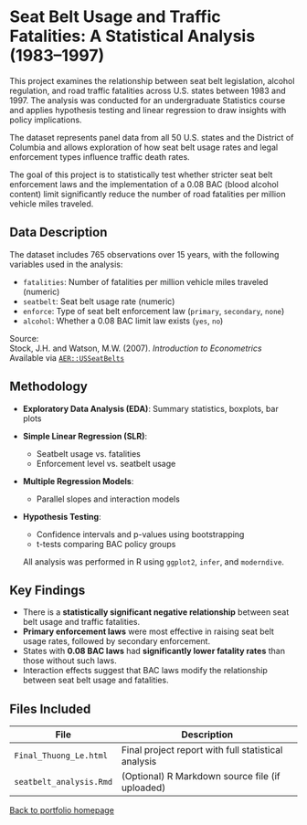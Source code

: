 # Seat Belt Usage and Traffic Fatalities: A Statistical Analysis (1983–1997)

This project examines the relationship between seat belt legislation, alcohol regulation, and road traffic fatalities across U.S. states between 1983 and 1997. The analysis was conducted for an undergraduate Statistics course and applies hypothesis testing and linear regression to draw insights with policy implications.

The dataset represents panel data from all 50 U.S. states and the District of Columbia and allows exploration of how seat belt usage rates and legal enforcement types influence traffic death rates.

The goal of this project is to statistically test whether stricter seat belt enforcement laws and the implementation of a 0.08 BAC (blood alcohol content) limit significantly reduce the number of road fatalities per million vehicle miles traveled.


## Data Description

The dataset includes 765 observations over 15 years, with the following variables used in the analysis:

- `fatalities`: Number of fatalities per million vehicle miles traveled (numeric)
- `seatbelt`: Seat belt usage rate (numeric)
- `enforce`: Type of seat belt enforcement law (`primary`, `secondary`, `none`)
- `alcohol`: Whether a 0.08 BAC limit law exists (`yes`, `no`)

Source:  
Stock, J.H. and Watson, M.W. (2007). *Introduction to Econometrics*  
Available via [`AER::USSeatBelts`](https://rdrr.io/cran/AER/man/USSeatBelts.html)


## Methodology

- **Exploratory Data Analysis (EDA)**: Summary statistics, boxplots, bar plots
- **Simple Linear Regression (SLR)**:
  - Seatbelt usage vs. fatalities
  - Enforcement level vs. seatbelt usage
- **Multiple Regression Models**:
  - Parallel slopes and interaction models
- **Hypothesis Testing**:
  - Confidence intervals and p-values using bootstrapping
  - t-tests comparing BAC policy groups

  All analysis was performed in R using `ggplot2`, `infer`, and `moderndive`.


## Key Findings

- There is a **statistically significant negative relationship** between seat belt usage and traffic fatalities.
- **Primary enforcement laws** were most effective in raising seat belt usage rates, followed by secondary enforcement.
- States with **0.08 BAC laws** had **significantly lower fatality rates** than those without such laws.
- Interaction effects suggest that BAC laws modify the relationship between seat belt usage and fatalities.


## Files Included

| File | Description |
|------|-------------|
| `Final_Thuong_Le.html` | Final project report with full statistical analysis |
| `seatbelt_analysis.Rmd` | (Optional) R Markdown source file (if uploaded) |

[Back to portfolio homepage](../README.md)
